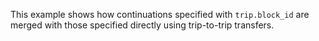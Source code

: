 This example shows how continuations specified with `trip.block_id` are merged
with those specified directly using trip-to-trip transfers.
